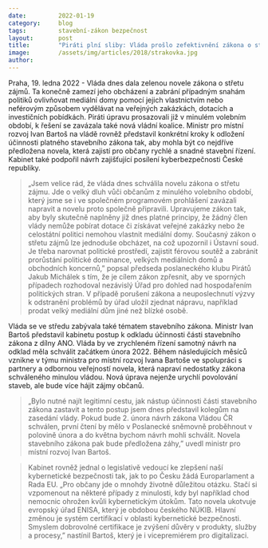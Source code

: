 ```yaml
---
date:         2022-01-19
category:     blog
tags:         stavební-zákon bezpečnost
layout:       post
title:        "Piráti plní sliby: Vláda prošlo zefektivnění zákona o střetu zájmů i posílení kyberbezpečnosti. Ministr Bartoš též představil cestu k zastavení účinnosti stavebního zákona a předložení novely"
image:        /assets/img/articles/2018/strakovka.jpg
author:       
---
```



 

Praha, 19. ledna 2022 - Vláda dnes dala zelenou novele zákona o střetu zájmů. Ta konečně zamezí jeho obcházení a zabrání případným snahám politiků ovlivňovat mediální domy pomocí jejich vlastnictvím nebo neférovým způsobem vydělávat na veřejných zakázkách, dotacích a investičních pobídkách. Piráti úpravu prosazovali již v minulém volebním období, k řešení se zavázala také nová vládní koalice. Ministr pro místní rozvoj Ivan Bartoš na vládě rovněž představil konkrétní kroky k odložení účinnosti platného stavebního zákona tak, aby mohla být co nejdříve předložena novela, která zajistí pro občany rychlé a snadné stavební řízení. Kabinet také podpořil návrh zajišťující posílení kyberbezpečnosti České republiky.

> „Jsem velice rád, že vláda dnes schválila novelu zákona o střetu zájmu. Jde o velký dluh vůči občanům z minulého volebního období, který jsme se i ve společném programovém prohlášení zavázali napravit a novelu proto společně připravili. Upravujeme zákon tak, aby byly skutečně naplněny již dnes platné principy, že žádný člen vlády nemůže pobírat dotace či získávat veřejné zakázky nebo že celostátní politici nemohou vlastnit mediální domy.  Současný zákon o střetu zájmů lze jednoduše obcházet, na což upozornil i Ústavní soud. Je třeba narovnat politické prostředí, zajistit férovou soutěž a zabránit prorůstání politické dominance, velkých mediálních domů a obchodních koncernů,” popsal předseda poslaneckého klubu Pirátů Jakub Michálek s tím, že je cílem zákon zpřesnit, aby ve sporných případech rozhodoval nezávislý Úřad pro dohled nad hospodařením politických stran. V případě porušení zákona a neuposlechnutí výzvy k odstranění problémů by úřad uložil zjednat nápravu, například prodat velký mediální dům jiné než blízké osobě.

Vláda se ve středu zabývala také tématem stavebního zákona. Ministr Ivan Bartoš představil kabinetu postup k odkladu účinnosti části stavebního zákona z dílny ANO. Vláda by ve zrychleném řízení samotný návrh na odklad měla schválit začátkem února 2022. Během následujících měsíců vznikne v týmu ministra pro místní rozvoj Ivana Bartoše ve spolupráci s partnery a odbornou veřejností novela, která napraví nedostatky zákona schváleného minulou vládou. Nová úprava nejenže urychlí povolování staveb, ale bude více hájit zájmy občanů.

> „Bylo nutné najít legitimní cestu, jak nástup účinnosti části stavebního zákona zastavit a tento postup jsem dnes představil kolegům na zasedání vlády. Pokud bude 2. února návrh zákona Vládou ČR schválen, první čtení by mělo v Poslanecké sněmovně proběhnout v polovině února a do května bychom návrh mohli schválit. Novela stavebního zákona pak bude předložena záhy,” uvedl ministr pro místní rozvoj Ivan Bartoš. 

> Kabinet rovněž jednal o legislativě vedoucí ke zlepšení naší kybernetické bezpečnosti tak, jak to po Česku žádá Europarlament a Rada EU. „Pro občany jde o mnohdy životně důležitou otázku. Stačí si vzpomenout na některé případy z minulosti, kdy byl například chod nemocnic ohrožen kvůli kybernetickým útokům. Tato novela ukotvuje evropský úřad ENISA, který je obdobou českého NÚKIB. Hlavní změnou je systém certifikací v oblasti kybernetické bezpečnosti. Smyslem dobrovolné certifikace je zvýšení důvěry v produkty, služby a procesy,” nastínil Bartoš, který je i vicepremiérem pro digitalizaci.
